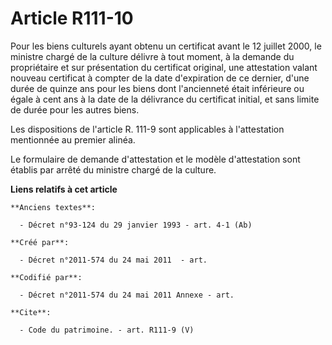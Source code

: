 # Article R111-10

Pour les biens culturels ayant obtenu un certificat avant le 12 juillet 2000, le ministre chargé de la culture délivre à tout
moment, à la demande du propriétaire et sur présentation du certificat original, une attestation valant nouveau certificat à
compter de la date d'expiration de ce dernier, d'une durée de quinze ans pour les biens dont l'ancienneté était inférieure ou
égale à cent ans à la date de la délivrance du certificat initial, et sans limite de durée pour les autres biens. 

Les dispositions de l'article R. 111-9 sont applicables à l'attestation mentionnée au premier alinéa. 

Le formulaire de demande d'attestation et le modèle d'attestation sont établis par arrêté du ministre chargé de la culture.

**Liens relatifs à cet article**

	**Anciens textes**:

	  - Décret n°93-124 du 29 janvier 1993 - art. 4-1 (Ab)

	**Créé par**:

	  - Décret n°2011-574 du 24 mai 2011  - art.

	**Codifié par**:

	  - Décret n°2011-574 du 24 mai 2011 Annexe - art.

	**Cite**:

	  - Code du patrimoine. - art. R111-9 (V)
